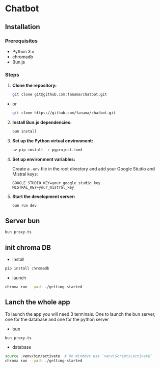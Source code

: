 # Chatbot

## Installation

### Prerequisites

- Python 3.x
- chromadb
- Bun.js

### Steps

1. **Clone the repository:**

   ```bash
   git clone git@github.com:fanama/chatbot.git
   ```

- or
  ```bash
  git clone https://github.com/fanama/chatbot.git
  ```

2. **Install Bun.js dependencies:**

   ```bash
   bun install
   ```

3. **Set up the Python virtual environment:**

   ```bash
   uv pip install -r pyproject.toml
   ```

4. **Set up environment variables:**

   Create a `.env` file in the root directory and add your Google Studio and Mistral keys:

   ```env
   GOOGLE_STUDIO_KEY=your_google_studio_key
   MISTRAL_KEY=your_mistral_key
   ```

5. **Start the development server:**

   ```bash
   bun run dev
   ```

## Server bun

```bash
bun proxy.ts
```

## init chroma DB

- install

```sh
pip install chromadb
```

- launch

```sh
chroma run --path ./getting-started
```

## Lanch the whole app

To launch the app you will need 3 terminals. One to launch the bun server, one for the database and one for the python server

- bun

```sh
bun proxy.ts
```

- database

```sh
source .venv/bin/activate  # On Windows use `venv\Scripts\activate`
chroma run --path ./getting-started
```

